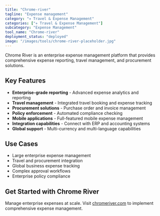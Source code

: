 ```yaml
---
title: "Chrome-river"
tagline: "Expense management"
category: "✈️ Travel & Expense Management"
categories: ["✈️ Travel & Expense Management"]
subcategory: "Expense Management"
tool_name: "Chrome-river"
deployment_status: "deployed"
image: "/images/tools/chrome-river-placeholder.jpg"
---
```

Chrome River is an enterprise expense management platform that provides comprehensive expense reporting, travel management, and procurement solutions.

## Key Features

- **Enterprise-grade reporting** - Advanced expense analytics and reporting
- **Travel management** - Integrated travel booking and expense tracking
- **Procurement solutions** - Purchase order and invoice management
- **Policy enforcement** - Automated compliance checking
- **Mobile applications** - Full-featured mobile expense management
- **Integration capabilities** - Connect with ERP and accounting systems
- **Global support** - Multi-currency and multi-language capabilities

## Use Cases

- Large enterprise expense management
- Travel and procurement integration
- Global business expense tracking
- Complex approval workflows
- Enterprise policy compliance

## Get Started with Chrome River

Manage enterprise expenses at scale. Visit [chromeriver.com](https://www.chromeriver.com) to implement comprehensive expense management.

